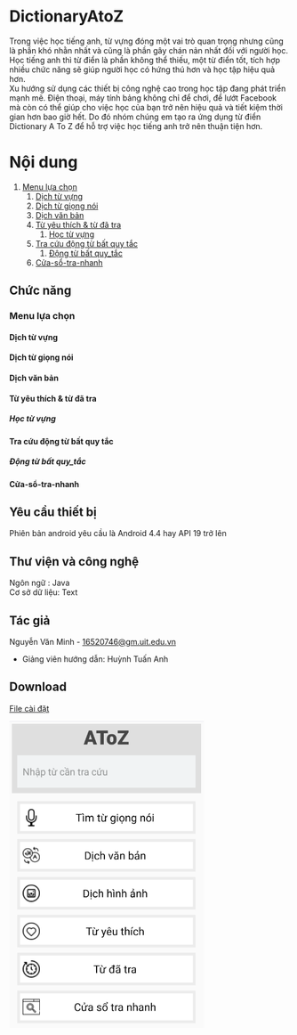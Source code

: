 # DictionaryAtoZ
Trong việc học tiếng anh, từ vựng đóng một vai trò quan trọng nhưng cũng là phần khó nhằn nhất và cũng là phần gây chán nản nhất đối với người học. Học tiếng anh thì từ điển là phần không thể thiếu, một từ điển tốt, tích hợp nhiều chức năng sẽ giúp người học có hứng thú hơn và học tập hiệu quả hơn.                                                                                                
Xu hướng sử dụng các thiết bị công nghệ cao trong học tập đang phát triển mạnh mẽ. Điện thoại, máy tính bảng không chỉ để chơi, để lướt Facebook mà còn có thể giúp cho việc học của bạn trở nên hiệu quả và tiết kiệm thời gian hơn bao giờ hết. Do đó nhóm chúng em tạo ra ứng dụng từ điển Dictionary A To Z để hỗ trợ việc học tiếng anh trở nên thuận tiện hơn.
# Nội dung
   1. [Menu lựa chọn](#Menu-lựa-chọn)
      1. [Dịch từ vựng](#Dịch-từ-vựng)
      1. [Dịch từ giọng nói](#Dịch-từ-giọng-nói)
      1. [Dịch văn bản](#Dịch-văn-bản)
      1. [Từ yêu thích & từ đã tra](#Từ-yêu-thích-&-Từ-đã-tra)
         1. [Học từ vựng](#Học-từ-vưng)
      1. [Tra cứu động từ bất quy tắc](#Tra-cứu-động-từ-bất-quy-tắc)
         1. [Động từ bất quy_tắc](#Động-từ-bất-quy-tắc)
      1. [Cửa-sổ-tra-nhanh](#Cửa-sổ-tra-nhanh)
   
## Chức năng
   ### Menu lựa chọn
   #### Dịch từ vựng
   #### Dịch từ giọng nói
   #### Dịch văn bản
   #### Từ yêu thích & từ đã tra
   ##### Học từ vựng
   #### Tra cứu động từ bất quy tắc
   ##### Động từ bất quy_tắc
   #### Cửa-sổ-tra-nhanh
## Yêu cầu thiết bị
Phiên bản android yêu cầu là Android 4.4 hay API 19 trở lên
## Thư viện và công nghệ
Ngôn ngữ : Java                                                                                                                         
Cơ sở dữ liệu: Text
## Tác giả
Nguyễn Văn Minh - 16520746@gm.uit.edu.vn
* Giảng viên hướng dẫn: Huỳnh Tuấn Anh
## Download
[File cài đặt](https://drive.google.com/file/d/1UBkDtACueSeBQRx7hHgeaRqLskix7Yna/view?usp=sharing)


![alt text](https://github.com/minilog/Picture/blob/master/1.Giao%20di%E1%BB%87n%20Menu%20l%E1%BB%B1a%20ch%E1%BB%8Dn.png)

